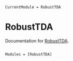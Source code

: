 ```@meta
CurrentModule = RobustTDA
```

# RobustTDA

Documentation for [RobustTDA](https://github.com/sidv23/RobustTDA.jl).

```@index
```

```@autodocs
Modules = [RobustTDA]
```
